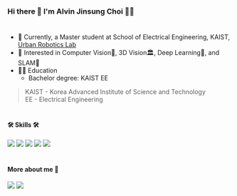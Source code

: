 ### Hi there 👋 I'm Alvin Jinsung Choi 👨‍💻
#
- 🔭 Currently, a Master student at School of Electrical Engineering, KAIST, [Urban Robotics Lab][urllink]
- 🌱 Interested in Computer Vision👀, 3D Vision🏛️, Deep Learning🧠, and SLAM🤖
- 👨‍🎓 Education
  - Bachelor degree: KAIST EE

> KAIST - Korea Advanced Institute of Science and Technology \
> EE - Electrical Engineering
#
#### 🛠 Skills 🛠
<img src="https://img.shields.io/badge/C-A8B9CC?style=flat-square&logo=C&logoColor=white"/></a>
<img src="https://img.shields.io/badge/C++-00599C?style=flat-square&logo=C%2B%2B&logoColor=white"/></a>
<img src="https://img.shields.io/badge/Python-3766AB?style=flat-square&logo=Python&logoColor=white"/></a>
<img src="https://img.shields.io/badge/ROS-22314E?style=flat-square&logo=ROS&logoColor=white"/></a>
<img src="https://img.shields.io/badge/MATLAB-FF452F?style=flat-square&logo=Mathworks&logoColor=white"/></a>
#
#### More about me 🙂
<a href="https://www.linkedin.com/in/alvin-jinsung-choi-a56079274/"><img src="https://img.shields.io/badge/-LinkedIn-blue?style=flat-square&logo=Linkedin&logoColor=white"/></a>
<a href="mailto:alvinjinsung@kaist.ac.kr"><img src="https://img.shields.io/badge/-Email-d14836?style=flat-square&logo=Gmail&logoColor=white"/></a>

[urllink]:https://github.com/url-kaist


<!--
**alvinjinsung/alvinjinsung** is a ✨ _special_ ✨ repository because its `README.md` (this file) appears on your GitHub profile.

Here are some ideas to get you started:

- 🔭 I’m currently working on ...
- 🌱 I’m currently learning ...
- 👯 I’m looking to collaborate on ...
- 🤔 I’m looking for help with ...
- 💬 Ask me about ...
- 📫 How to reach me: ...
- 😄 Pronouns: ...
- ⚡ Fun fact: ...
-->
